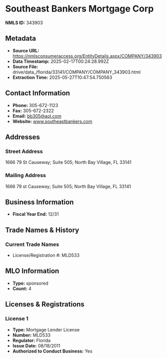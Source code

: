 # Southeast Bankers Mortgage Corp

**NMLS ID:** 343903

## Metadata
- **Source URL:** https://nmlsconsumeraccess.org/EntityDetails.aspx/COMPANY/343903
- **Data Timestamp:** 2025-02-17T00:24:28.992Z
- **Source File:** drive/data_/florida/33141/COMPANY/COMPANY_343903.html
- **Extraction Time:** 2025-05-27T10:47:54.750563

## Contact Information
- **Phone:** 305-672-1123
- **Fax:** 305-672-2322
- **Email:** bb305@aol.com
- **Website:** www.southeastbankers.com

## Addresses
### Street Address
1666 79 St Causeway; Suite 505; North Bay Village, FL 33141

### Mailing Address
1666 79 st Causeway; Suite 505; North Bay Village, FL 33141

## Business Information
- **Fiscal Year End:** 12/31

## Trade Names & History
### Current Trade Names
- License/Registration #: MLD533

## MLO Information
- **Type:** sponsored
- **Count:** 4

## Licenses & Registrations

### License 1
- **Type:** Mortgage Lender License
- **Number:** MLD533
- **Regulator:** Florida
- **Issue Date:** 08/18/2011
- **Authorized to Conduct Business:** Yes
